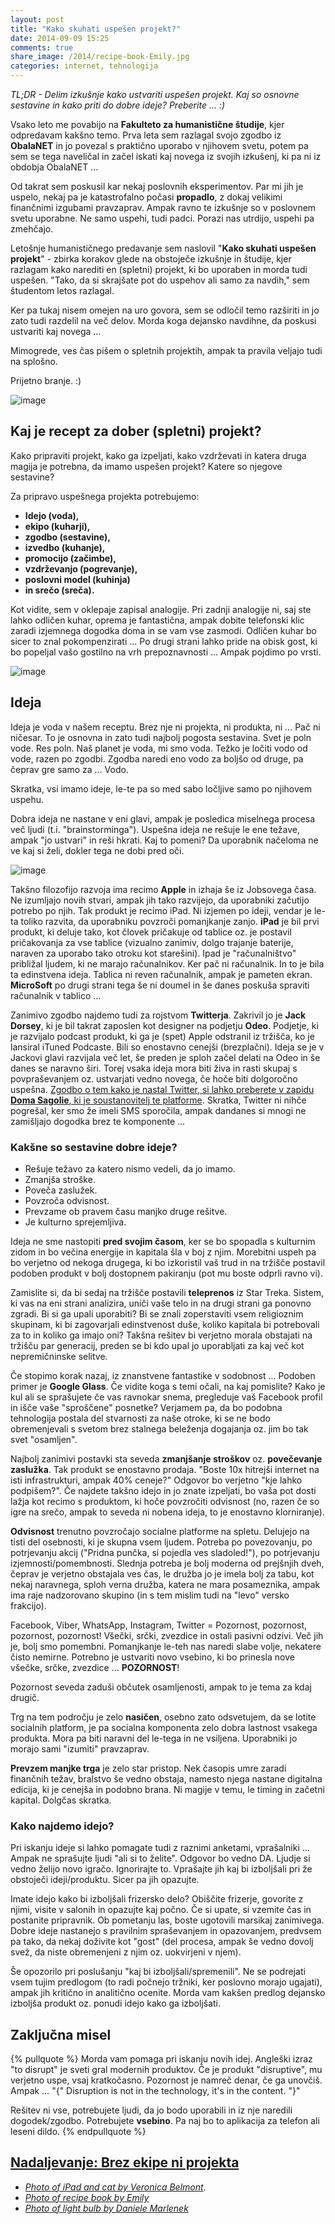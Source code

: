 ```yaml
---
layout: post
title: "Kako skuhati uspešen projekt?"
date: 2014-09-09 15:25
comments: true
share_image: /2014/recipe-book-Emily.jpg
categories: internet, tehnologija
---
```

*TL;DR - Delim izkušnje kako ustvariti uspešen projekt. Kaj so osnovne sestavine in kako priti do dobre ideje? Preberite ... :)*

Vsako leto me povabijo na **Fakulteto za humanistične študije**, kjer odpredavam kakšno temo. Prva leta sem razlagal svojo zgodbo iz **ObalaNET** in jo povezal s praktično uporabo v njihovem svetu, potem pa sem se tega naveličal in začel iskati kaj novega iz svojih izkušenj, ki pa ni iz obdobja ObalaNET ...

Od takrat sem poskusil kar nekaj poslovnih eksperimentov. Par mi jih je uspelo, nekaj pa je katastrofalno počasi **propadlo**, z dokaj velikimi finančnimi izgubami pravzaprav. Ampak ravno te izkušnje so v poslovnem svetu uporabne. Ne samo uspehi, tudi padci. Porazi nas utrdijo, uspehi pa zmehčajo.

Letošnje humanističnego predavanje sem naslovil "**Kako skuhati uspešen projekt**" - zbirka korakov glede na obstoječe izkušnje in študije, kjer razlagam kako narediti en (spletni) projekt, ki bo uporaben in morda tudi uspešen. "Tako, da si skrajšate pot do uspehov ali samo za navdih," sem študentom letos razlagal.

Ker pa tukaj nisem omejen na uro govora, sem se odločil temo razširiti in jo zato tudi razdelil na več delov. Morda koga dejansko navdihne, da poskusi ustvariti kaj novega ...

Mimogrede, ves čas pišem o spletnih projektih, ampak ta pravila veljajo tudi na splošno.

Prijetno branje. :)

![image](/images/2014/recipe-book-Emily.jpg)

## Kaj je recept za dober (spletni) projekt?

Kako pripraviti projekt, kako ga izpeljati, kako vzdrževati in katera druga magija je potrebna, da imamo uspešen projekt? Katere so njegove sestavine? 

Za pripravo uspešnega projekta potrebujemo:

* **Idejo (voda),**
* **ekipo (kuharji),**
* **zgodbo (sestavine),**
* **izvedbo (kuhanje),**
* **promocijo (začimbe),**
* **vzdrževanjo (pogrevanje),**
* **poslovni model (kuhinja)**
* **in srečo (sreča).**

Kot vidite, sem v oklepaje zapisal analogije. Pri zadnji analogije ni, saj ste lahko odličen kuhar, oprema je fantastična, ampak dobite telefonski klic zaradi izjemnega dogodka doma in se vam vse zasmodi. Odličen kuhar bo sicer to znal pokompenzirati ... Po drugi strani lahko pride na obisk gost, ki bo popeljal vašo gostilno na vrh prepoznavnosti … Ampak pojdimo po vrsti.

![image](/images/2014/light-bulb-Daniele_Marlenek.jpg)


## Ideja

Ideja je voda v našem receptu. Brez nje ni projekta, ni produkta, ni … Pač ni ničesar. To je osnovna in zato tudi najbolj pogosta sestavina. Svet je poln vode. Res poln. Naš planet je voda, mi smo voda. Težko je ločiti vodo od vode, razen po zgodbi. Zgodba naredi eno vodo za boljšo od druge, pa čeprav gre samo za … Vodo. 

Skratka, vsi imamo ideje, le-te pa so med sabo ločljive samo po njihovem uspehu.

Dobra ideja ne nastane v eni glavi, ampak je posledica miselnega procesa več ljudi (t.i. "brainstorminga"). Uspešna ideja ne rešuje le ene težave, ampak "jo ustvari" in reši hkrati. Kaj to pomeni? Da uporabnik načeloma ne ve kaj si želi, dokler tega ne dobi pred oči. 

![image](/images/2014/ipad-cat-Veronica_Belmont.jpg)

Takšno filozofijo razvoja ima recimo **Apple** in izhaja še iz Jobsovega časa. Ne izumljajo novih stvari, ampak jih tako razvijejo, da uporabniki začutijo potrebo po njih. Tak produkt je recimo iPad. Ni izjemen po ideji, vendar je le-ta toliko razvita, da uporabniku povzroči pomanjkanje zanjo. **iPad** je bil prvi produkt, ki deluje tako, kot človek pričakuje od tablice oz. je postavil pričakovanja za vse tablice (vizualno zanimiv, dolgo trajanje baterije, naraven za uporabo tako otroku kot starešini). Ipad je "računalništvo" približal ljudem, ki ne marajo računalnikov. Ker pač ni računalnik. In to je bila ta edinstvena ideja. Tablica ni reven računalnik, ampak je pameten ekran. **MicroSoft** po drugi strani tega še ni doumel in še danes poskuša spraviti računalnik v tablico ... 

Zanimivo zgodbo najdemo tudi za rojstvom **Twitterja**. Zakrivil jo je **Jack Dorsey**, ki je bil takrat zaposlen kot designer na podjetju **Odeo**. Podjetje, ki je razvijalo podcast produkt, ki ga je (spet) Apple odstranil iz tržišča, ko je lansiral iTuned Podcaste. Bili so enostavno cenejši (brezplačni). Ideja se je v Jackovi glavi razvijala več let, še preden je sploh začel delati na Odeo in še danes se naravno širi. Torej vsaka ideja mora biti živa in rasti skupaj s povpraševanjem oz. ustvarjati vedno novega, če hoče biti dolgoročno uspešna. [Zgodbo o tem kako je nastal Twitter, si lahko preberete v zapidu **Doma Sagolie**, ki je soustanovitelj te platforme](http://www.140characters.com/2009/01/30/how-twitter-was-born/). Skratka, Twitter ni nihče pogrešal, ker smo že imeli SMS sporočila, ampak dandanes si mnogi ne zamišljajo dogodka brez te komponente ...


### Kakšne so sestavine dobre ideje?

* Rešuje težavo za katero nismo vedeli, da jo imamo.
* Zmanjša stroške.
* Poveča zaslužek.
* Povzroča odvisnost.
* Prevzame ob pravem času manjko druge rešitve.
* Je kulturno sprejemljiva.

Ideja ne sme nastopiti **pred svojim časom**, ker se bo spopadla s kulturnim zidom in bo večina energije in kapitala šla v boj z njim. Morebitni uspeh pa bo verjetno od nekoga drugega, ki bo izkoristil vaš trud in na tržišče postavil podoben produkt v bolj dostopnem pakiranju (pot mu boste odprli ravno vi).

Zamislite si, da bi sedaj na tržišče postavili **teleprenos** iz Star Treka. Sistem, ki vas na eni strani analizira, uniči vaše telo in na drugi strani ga ponovno zgradi. Bi si ga upali uporabiti? Bi se znali zoperstaviti vsem religioznim skupinam, ki bi zagovarjali edinstvenost duše, koliko kapitala bi potrebovali za to in koliko ga imajo oni? Takšna rešitev bi verjetno morala obstajati na tržišču par generacij, preden se bi kdo upal jo uporabljati za kaj več kot nepremičninske selitve.

Če stopimo korak nazaj, iz znanstvene fantastike v sodobnost ... Podoben primer je **Google Glass**. Če vidite koga s temi očali, na kaj pomislite? Kako je kul ali se sprašujete če vas ravnokar snema, pregleduje vaš Facebook profil in išče vaše "sproščene" posnetke? Verjamem pa, da bo podobna tehnologija postala del stvarnosti za naše otroke, ki se ne bodo obremenjevali s svetom brez stalnega beleženja dogajanja oz. jim bo tak svet "osamljen".

Najbolj zanimivi postavki sta seveda **zmanjšanje stroškov** oz. **povečevanje zaslužka**. Tak produkt se enostavno prodaja. "Boste 10x hitrejši internet na isti infrastrukturi, ampak 40% ceneje?" Odgovor bo verjetno "kje lahko podpišem?". Če najdete takšno idejo in jo znate izpeljati, bo vaša pot dosti lažja kot recimo s produktom, ki hoče povzročiti odvisnost (no, razen če so igre na srečo, ampak to seveda ni nobena ideja, to je enostavno klorniranje).

**Odvisnost** trenutno povzročajo socialne platforme na spletu. Delujejo na tisti del osebnosti, ki je skupna vsem ljudem. Potreba po povezovanju, po potrjevanju akcij ("Pridna punčka, si pojedla ves sladoled!"), po potrjevanju izjemnosti/pomembnosti. Slednja potreba je bolj moderna od prejšnjih dveh, čeprav je verjetno obstajala ves čas, le družba jo je imela bolj za tabu, kot nekaj naravnega, sploh verna družba, katera ne mara posameznika, ampak ima raje nadzorovano skupino (in s tem mislim tudi na "levo" versko frakcijo). 

Facebook, Viber, WhatsApp, Instagram, Twitter = Pozornost, pozornost, pozornost, pozornost! Všečki, srčki, zvezdice in ostali pasivni odzivi. Več jih je, bolj smo pomembni. Pomanjkanje le-teh nas naredi slabe volje, nekatere čisto nemirne. Potrebno je ustvariti novo vsebino, ki bo prinesla nove všečke, srčke, zvezdice … **POZORNOST**!

Pozornost seveda zaduši občutek osamljenosti, ampak to je tema za kdaj drugič.

Trg na tem področju je zelo **nasičen**, osebno zato odsvetujem, da se lotite socialnih platform, je pa socialna komponenta zelo dobra lastnost vsakega produkta. Mora pa biti naravni del le-tega in ne vsiljena. Uporabniki jo morajo sami "izumiti" pravzaprav.

**Prevzem manjke trga** je zelo star pristop. Nek časopis umre zaradi finančnih težav, bralstvo še vedno obstaja, namesto njega nastane digitalna edicija, ki je cenejša in podobno brana. Ni magije v temu, le timing in začetni kapital. Dolgčas skratka.


### Kako najdemo idejo?

Pri iskanju ideje si lahko pomagate tudi z raznimi anketami, vprašalniki … Ampak ne sprašujte ljudi "ali si to želite". Odgovor bo vedno DA. Ljudje si vedno želijo novo igračo. Ignorirajte to. Vprašajte jih kaj bi izboljšali pri že obstoječi ideji/produktu. Sicer pa jih opazujte. 

Imate idejo kako bi izboljšali frizersko delo? Obiščite frizerje, govorite z njimi, visite v salonih in opazujte kaj počno. Če si upate, si vzemite čas in postanite pripravnik. Ob pometanju las, boste ugotovili marsikaj zanimivega. Dobre ideje nastanejo s pravilnim spraševanjem in opazovanjem, predvsem pa tako, da nekaj doživite kot "gost" (del procesa, ampak še vedno dovolj svež, da niste obremenjeni z njim oz. uokvirjeni v njem).

Še opozorilo pri poslušanju "kaj bi izboljšali/spremenili". Ne se podrejati vsem tujim predlogom (to radi počnejo tržniki, ker poslovno morajo ugajati), ampak jih kritično in analitično ocenite. Morda vam kakšen predlog dejansko izboljša produkt oz. ponudi idejo kako ga izboljšati.

## Zaključna misel

{% pullquote %}
Morda vam pomaga pri iskanju novih idej. Angleški izraz "to disrupt" je sveti gral modernih produktov. Če je produkt "disruptive", mu verjetno uspe, vsaj kratkočasno. Pozornost je namreč denar, če ga unovčiš. Ampak … "{" Disruption is not in the technology, it's in the content. "}"

Rešitev ni vse, potrebujete ljudi, da jo bodo uporabili in iz nje naredili dogodek/zgodbo. Potrebujete **vsebino**. Pa naj bo to aplikacija za telefon ali leseni dildo.
{% endpullquote %}


## [Nadaljevanje: Brez ekipe ni projekta](/2014/09/09/kako-skuhati-uspesen-projekt-ekipa/)




+ *[Photo of iPad and cat by Veronica Belmont](https://flic.kr/p/7QPvjg)*.
+ *[Photo of recipe book by Emily](https://flic.kr/p/88rEkf)*
+ *[Photo of light bulb by Daniele Marlenek](https://flic.kr/p/48gW5s)*

